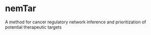 # nemTar
A method for cancer regulatory network inference and prioritization of potential therapeutic targets
